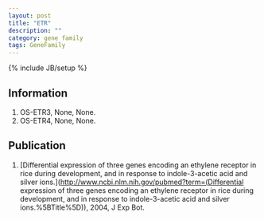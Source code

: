 ```yaml
---
layout: post
title: "ETR"
description: ""
category: gene family
tags: GeneFamily
---
```

{% include JB/setup %}

## Information
1. OS-ETR3, None, None.
2. OS-ETR4, None, None.

## Publication
1. [Differential expression of three genes encoding an ethylene receptor in rice during development, and in response to indole-3-acetic acid and silver ions.](http://www.ncbi.nlm.nih.gov/pubmed?term=(Differential expression of three genes encoding an ethylene receptor in rice during development, and in response to indole-3-acetic acid and silver ions.%5BTitle%5D)), 2004, J Exp Bot.


